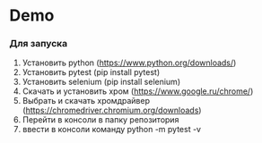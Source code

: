# Demo

### Для запуска

1. Установить python (https://www.python.org/downloads/)
2. Установить pytest (pip install pytest)
3. Установить selenium (pip install selenium)
4. Скачать и установить хром (https://www.google.ru/chrome/)
5. Выбрать и скачать хромдрайвер (https://chromedriver.chromium.org/downloads)
6. Перейти в консоли в папку репозитория 
7. ввести в консоли команду python -m pytest -v
